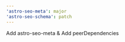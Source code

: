 ```yaml
---
'astro-seo-meta': major
'astro-seo-schema': patch
---
```


Add astro-seo-meta & Add peerDependencies
